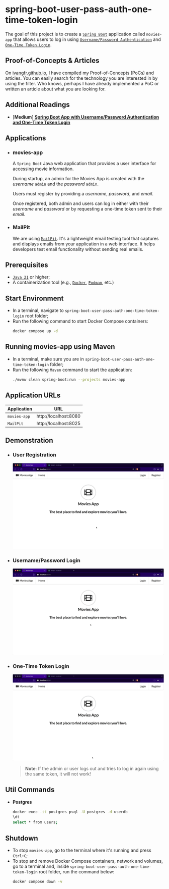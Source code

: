 # spring-boot-user-pass-auth-one-time-token-login

The goal of this project is to create a [`Spring Boot`](https://docs.spring.io/spring-boot/index.html) application called `movies-app` that allows users to log in using [`Username/Password Authentication`](https://docs.spring.io/spring-security/reference/servlet/authentication/passwords/index.html) and [`One-Time Token Login`](https://docs.spring.io/spring-security/reference/servlet/authentication/onetimetoken.html).

## Proof-of-Concepts & Articles

On [ivangfr.github.io](https://ivangfr.github.io), I have compiled my Proof-of-Concepts (PoCs) and articles. You can easily search for the technology you are interested in by using the filter. Who knows, perhaps I have already implemented a PoC or written an article about what you are looking for.

## Additional Readings

- \[**Medium**\] [**Spring Boot App with Username/Password Authentication and One-Time Token Login**](https://medium.com/@ivangfr/spring-boot-app-with-username-password-authentication-and-one-time-token-login-fe3da92f0cb0)

## Applications

- ### movies-app

  A `Spring Boot` Java web application that provides a user interface for accessing movie information.
  
  During startup, an admin for the Movies App is created with the _username_ `admin` and the _password_ `admin`.

  Users must register by providing a _username_, _password_, and _email_.

  Once registered, both admin and users can log in either with their _username_ and _password_ or by requesting a one-time token sent to their _email_.

- ### MailPit

  We are using [`MailPit`](https://mailpit.axllent.org/). It's a lightweight email testing tool that captures and displays emails from your application in a web interface. It helps developers test email functionality without sending real emails.

## Prerequisites

- [`Java 21`](https://www.oracle.com/java/technologies/downloads/#java21) or higher;
- A containerization tool (e.g., [`Docker`](https://www.docker.com), [`Podman`](https://podman.io), etc.)

## Start Environment

- In a terminal, navigate to `spring-boot-user-pass-auth-one-time-token-login` root folder;
- Run the following command to start Docker Compose containers:
  ```bash
  docker compose up -d
  ```

## Running movies-app using Maven

- In a terminal, make sure you are in `spring-boot-user-pass-auth-one-time-token-login` folder;
- Run the following `Maven` command to start the application:
  ```bash
  ./mvnw clean spring-boot:run --projects movies-app
  ```

## Application URLs

| Application  | URL                   |
|--------------|-----------------------|
| `movies-app` | http://localhost:8080 |
| `MailPit`    | http://localhost:8025 |

## Demonstration

- ### User Registration

  ![user-registration](documentation/user-registration.gif)

- ### Username/Password Login

  ![username-password-login](documentation/username-password-login.gif)

- ### One-Time Token Login

  ![one-time-token-login](documentation/one-time-token-login.gif)

  > **Note**: If the admin or user logs out and tries to log in again using the same token, it will not work!

## Util Commands

- **Postgres**
  ```bash
  docker exec -it postgres psql -U postgres -d userdb
  \dt
  select * from users;
  ```

## Shutdown

- To stop `movies-app`, go to the terminal where it's running and press `Ctrl+C`;
- To stop and remove Docker Compose containers, network and volumes, go to a terminal and, inside `spring-boot-user-pass-auth-one-time-token-login` root folder, run the command below:
  ```bash
  docker compose down -v
  ```
